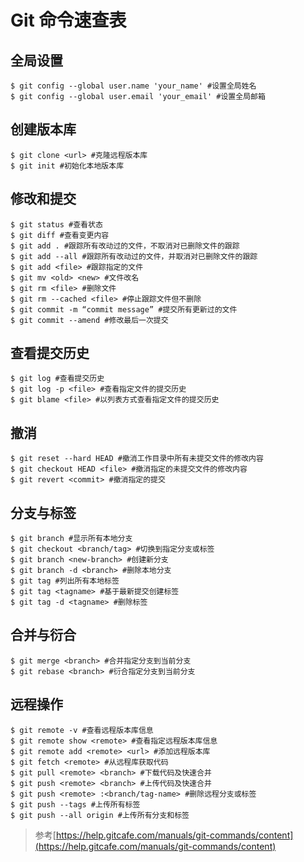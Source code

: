 # Git 命令速查表

## 全局设置

    $ git config --global user.name 'your_name' #设置全局姓名
    $ git config --global user.email 'your_email' #设置全局邮箱

## 创建版本库

    $ git clone <url> #克隆远程版本库
    $ git init #初始化本地版本库

## 修改和提交

    $ git status #查看状态
    $ git diff #查看变更内容
    $ git add . #跟踪所有改动过的文件，不取消对已删除文件的跟踪
    $ git add --all #跟踪所有改动过的文件，并取消对已删除文件的跟踪
    $ git add <file> #跟踪指定的文件
    $ git mv <old> <new> #文件改名
    $ git rm <file> #删除文件
    $ git rm --cached <file> #停止跟踪文件但不删除
    $ git commit -m “commit message” #提交所有更新过的文件
    $ git commit --amend #修改最后一次提交

## 查看提交历史

    $ git log #查看提交历史
    $ git log -p <file> #查看指定文件的提交历史
    $ git blame <file> #以列表方式查看指定文件的提交历史

## 撤消

    $ git reset --hard HEAD #撤消工作目录中所有未提交文件的修改内容
    $ git checkout HEAD <file> #撤消指定的未提交文件的修改内容
    $ git revert <commit> #撤消指定的提交

## 分支与标签

    $ git branch #显示所有本地分支
    $ git checkout <branch/tag> #切换到指定分支或标签
    $ git branch <new-branch> #创建新分支
    $ git branch -d <branch> #删除本地分支
    $ git tag #列出所有本地标签
    $ git tag <tagname> #基于最新提交创建标签
    $ git tag -d <tagname> #删除标签

## 合并与衍合

    $ git merge <branch> #合并指定分支到当前分支
    $ git rebase <branch> #衍合指定分支到当前分支

## 远程操作

    $ git remote -v #查看远程版本库信息
    $ git remote show <remote> #查看指定远程版本库信息
    $ git remote add <remote> <url> #添加远程版本库
    $ git fetch <remote> #从远程库获取代码
    $ git pull <remote> <branch> #下载代码及快速合并
    $ git push <remote> <branch> #上传代码及快速合并
    $ git push <remote> :<branch/tag-name> #删除远程分支或标签
    $ git push --tags #上传所有标签
    $ git push --all origin #上传所有分支和标签

> 参考[https://help.gitcafe.com/manuals/git-commands/content](https://help.gitcafe.com/manuals/git-commands/content)